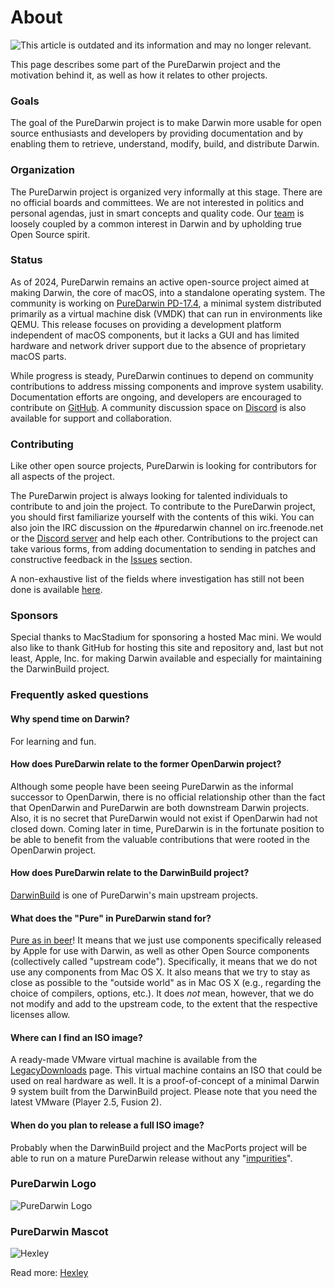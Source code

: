 # About

![This article is outdated and its information and may no longer relevant.](/img/notice/article-oudated-oct2024.svg)

This page describes some part of the PureDarwin project and the motivation behind it, as well as how it relates to other projects.

### Goals

The goal of the PureDarwin project is to make Darwin more usable for open source enthusiasts and developers by providing documentation and by enabling them to retrieve, understand, modify, build, and distribute Darwin.

### Organization

The PureDarwin project is organized very informally at this stage. There are no official boards and committees. We are not interested in politics and personal agendas, just in smart concepts and quality code. Our [team](Team) is loosely coupled by a common interest in Darwin and by upholding true Open Source spirit.

### Status

As of 2024, PureDarwin remains an active open-source project aimed at making Darwin, the core of macOS, into a standalone operating system. The community is working on [PureDarwin PD-17.4](/news/PD17-4-released), a minimal system distributed primarily as a virtual machine disk (VMDK) that can run in environments like QEMU. This release focuses on providing a development platform independent of macOS components, but it lacks a GUI and has limited hardware and network driver support due to the absence of proprietary macOS parts.

While progress is steady, PureDarwin continues to depend on community contributions to address missing components and improve system usability. Documentation efforts are ongoing, and developers are encouraged to contribute on [GitHub](https://github.com/PureDarwin/PureDarwin). A community discussion space on [Discord](https://discord.com/invite/9kz8XXRRcT) is also available for support and collaboration.


### Contributing

Like other open source projects, PureDarwin is looking for contributors for all aspects of the project.

The PureDarwin project is always looking for talented individuals to contribute to and join the project. To contribute to the PureDarwin project, you should first familiarize yourself with the contents of this wiki. You can also join the IRC discussion on the #puredarwin channel on irc.freenode.net or the [Discord server](https://discord.gg/9kz8XXRRcT) and help each other. Contributions to the project can take various forms, from adding documentation to sending in patches and constructive feedback in the [Issues](https://github.com/PureDarwin/PureDarwin/issues) section.

A non-exhaustive list of the fields where investigation has still not been done is available [here](TODO).

### Sponsors

Special thanks to MacStadium for sponsoring a hosted Mac mini. We would also like to thank GitHub for hosting this site and repository and, last but not least, Apple, Inc. for making Darwin available and especially for maintaining the DarwinBuild project.

### Frequently asked questions

#### Why spend time on Darwin?

For learning and fun.

#### How does PureDarwin relate to the former OpenDarwin project?

Although some people have been seeing PureDarwin as the informal successor to OpenDarwin, there is no official relationship other than the fact that OpenDarwin and PureDarwin are both downstream Darwin projects. Also, it is no secret that PureDarwin would not exist if OpenDarwin had not closed down. Coming later in time, PureDarwin is in the fortunate position to be able to benefit from the valuable contributions that were rooted in the OpenDarwin project.

#### How does PureDarwin relate to the DarwinBuild project? 

[DarwinBuild](/developers/Using%20DarwinBuild/DarwinBuild) is one of PureDarwin's main upstream projects. 

#### What does the "Pure" in PureDarwin stand for?

[Pure as in beer](http://en.wikipedia.org/wiki/Reinheitsgebot)! It means that we just use components specifically released by Apple for use with Darwin, as well as other Open Source components (collectively called "upstream code"). Specifically, it means that we do not use any components from Mac OS X. It also means that we try to stay as close as possible to the "outside world" as in Mac OS X (e.g., regarding the choice of compilers, options, etc.). It does *not* mean, however, that we do not modify and add to the upstream code, to the extent that the respective licenses allow.

#### Where can I find an ISO image?

A ready-made VMware virtual machine is available from the [LegacyDownloads](https://github.com/PureDarwin/LegacyDownloads/releases) page. This virtual machine contains an ISO that could be used on real hardware as well. It is a proof-of-concept of a minimal Darwin 9 system built from the DarwinBuild project. Please note that you need the latest VMware (Player 2.5, Fusion 2).

#### When do you plan to release a full ISO image?

Probably when the DarwinBuild project and the MacPorts project will be able to run on a mature PureDarwin release without any "[impurities](/developers/Using%20MacPorts/Purity)".

### PureDarwin Logo

![PureDarwin Logo](/img/homepage/logo-mark-text-1B1B1B-medium.svg)

### PureDarwin Mascot

![Hexley](/img/PureDarwin.png)

Read more: [Hexley](/about/Hexley.md)
